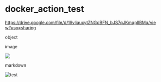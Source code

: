 # docker_action_test

https://drive.google.com/file/d/19vliauxytZNGdBFN_bJS7qJKmqplIBMq/view?usp=sharing

object 

<object data="https://drive.google.com/uc?export=download&id=1ByYtbRiprxw41VHffptNYlBF9f11rf5W" type="image/svg+xml" />

image 

<img src="https://drive.google.com/uc?export=download&id=1ByYtbRiprxw41VHffptNYlBF9f11rf5W">

markdown

![test](https://drive.google.com/uc?export=download&id=1ByYtbRiprxw41VHffptNYlBF9f11rf5W)
